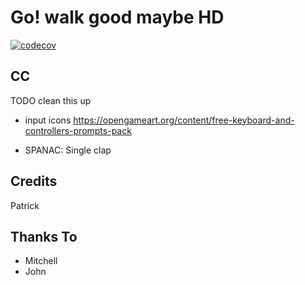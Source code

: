 # Go! walk good maybe HD

[![codecov](https://codecov.io/gh/sardap/go-walk-good-maybe-hd/branch/master/graph/badge.svg?token=T6K6ZIK737)](https://codecov.io/gh/sardap/go-walk-good-maybe-hd)

## CC
TODO clean this up
* input icons https://opengameart.org/content/free-keyboard-and-controllers-prompts-pack

*  SPANAC: Single clap

## Credits

Patrick 

## Thanks To

* Mitchell
* John